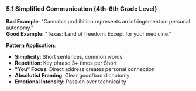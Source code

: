 ### 5.1 Simplified Communication (4th-6th Grade Level)

**Bad Example**: "Cannabis prohibition represents an infringement on personal autonomy."  
**Good Example**: "Texas: Land of freedom. Except for your medicine."

**Pattern Application**:

- **Simplicity**: Short sentences, common words
- **Repetition**: Key phrase 3+ times per Short
- **"You" Focus**: Direct address creates personal connection
- **Absolutist Framing**: Clear good/bad dichotomy
- **Emotional Intensity**: Passion over technicality
